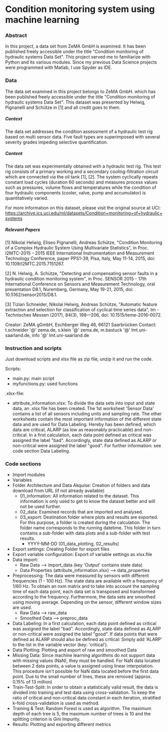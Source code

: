 # Condition monitoring system using machine learning

### Abstract
In this project, a data set from ZeMA GmbH is examined. It has been published freely accessible under the title "Condition monitoring of hydraulic systems Data Set".
This project served me to familiarize with Python and its various modules. Since my previous Data Science projects were programmed with Matlab, I use Spyder as IDE.

### Data
The data set examined in this project belongs to ZeMA GmbH. which has been published freely accessible under the title "Condition monitoring of hydraulic systems Data Set".
This dataset was presented by Helwig, Pignanelli and Schütze in [1] and all credit goes to them.
	
##### Context
The data set addresses the condition assessment of a hydraulic test rig based on multi sensor data. Five fault types are superimposed with several severity grades impeding selective quantification.
	
##### Content
The data set was experimentally obtained with a hydraulic test rig. This test rig consists of a primary working and a secondary cooling-filtration circuit which are connected via the oil tank [1], [2].
The system cyclically repeats constant load cycles (duration 60 seconds) and measures process values such as pressures, volume flows and temperatures while the condition of four hydraulic components (cooler, valve, pump and accumulator) is quantitatively varied.

For more information on this dataset, please visit the original source at UCI:
https://archive.ics.uci.edu/ml/datasets/Condition+monitoring+of+hydraulic+systems

##### Relevant Papers
[1] Nikolai Helwig, Eliseo Pignanelli, Andreas Schütze, "Condition Monitoring of a Complex Hydraulic System Using Multivariate Statistics",
in Proc. I2MTC-2015 - 2015 IEEE International Instrumentation and Measurement Technology Conference, paper PPS1-39, Pisa, Italy, May 11-14, 2015,
doi: 10.1109/I2MTC.2015.7151267.

[2] N. Helwig, A. Schütze, "Detecting and compensating sensor faults in a hydraulic condition monitoring system",
in Proc. SENSOR 2015 - 17th International Conference on Sensors and Measurement Technology, oral presentation D8.1, Nuremberg, Germany, May 19-21, 2015,
doi: 10.5162/sensor2015/D8.1.

[3] Tizian Schneider, Nikolai Helwig, Andreas Schütze, "Automatic feature extraction and selection for classification of cyclical time series data",
tm - Technisches Messen (2017), 84(3), 198—206, doi: 10.1515/teme-2016-0072.

Creator: ZeMA gGmbH, Eschberger Weg 46, 66121 Saarbrücken
Contact: t.schneider '@' zema.de, s.klein '@' zema.de, m.bastuck '@' lmt.uni-saarland.de, info '@' lmt.uni-saarland.de

### Instruction and scripts

Just download scripts and xlsx file as zip file, unzip it and run the code.

Scripts:
- main.py: main script
- myfunctions.py: used functions

.xlsx-file:
- attribute_information.xlsx: To divide the data sets into input and state data, an .xlsx file has been created.
The 1st worksheet 'Sensor Data' contains a list of all sensors including units and sampling rate.
The other worksheets contain the most important information of the different state data and are used for Data Labeling.
Hereby has been defined, which data are critical, ALARP (as low as reasonably practicable) and non-critical.
In a first calculation, each data point defined as critical was assigned the label "bad". Accordingly, state data defined as ALARP or non-critical were assigned the label "good".
For further information: see code section Data Labeling.

### Code sections
- Import modules
- Variables
- Folder Architecture and Data Akquise: Creation of folders and data download from URL (if not already available)
  - 01_information: All information related to the dataset. This information is only used to get to know the dataset better and will not be used further.
  - 02_data: Examined records that are imported and analysed.
  - 03_export: Destination folder where plots and results are exported. For this purpose, a folder is created during the calculation. The folder name corresponds to the
    running datetime. This folder in turn contains a sub-folder with data plots and a sub-folder with test results.
  	- YYYY-MM-DD (01_data_plotting, 02_results)
- Export settings: Creating Folder for export files
- Export variable configuration: Export of variable settings as xlsx.file
- Data import:
  - Raw Data --> import_data (key 'Output' contains state data)
  - Data Properties (attribute_information.xlsx) --> data_properties
- Preprocessing:
The data were measured by sensors with different frequencies (1 - 100 Hz). The state data are available with a frequency of 1/60 Hz.
To obtain an nxm matrix and to take into account the sampling time of each data point, each data set is transposed and transformed according to the frequency.
Furthermore, the data sets are smoothed using moving average. Depending on the sensor, different window sizes are used.
  - Raw Data --> raw_data
  - Smoothed Data --> preproc_data
- Data Labeling:
In a first calculation, each data point defined as critical was assigned the label "bad". Accordingly, state data defined as ALARP or non-critical were assigned the label "good".
If data points that were defined as ALARP should also be defined as critical: Simply add 'ALARP' to the list in the variable vector (key: 'critical').
- Data Plotting: Plotting and export of raw and smoothed Data
- Missing Data:
Since machine learning algorithms do not support data with missing values (NaN), they must be handled.
For NaN data located between 2 data points, a value is assigned using linear interpolation.
This procedure isn't possible for NaN data located before the first data point. Due to the small number of lines, these are removed (approx. 0.15% of 13 million)
- Train-Test-Split:
In order to obtain a statistically valid result, the data is divided into training and test data using cross-validation.
To keep the ratio of critical and non-critical data constant in each iteration, stratified k-fold cross-validation is used as method.
- Training & Test:
Random Forest is used as algorithm.
The maximum depth of each tree is 5, the maximum number of trees is 10 and the splitting criterion is Gini Impurity.
- Results:
Plotting and exporting different metrics
